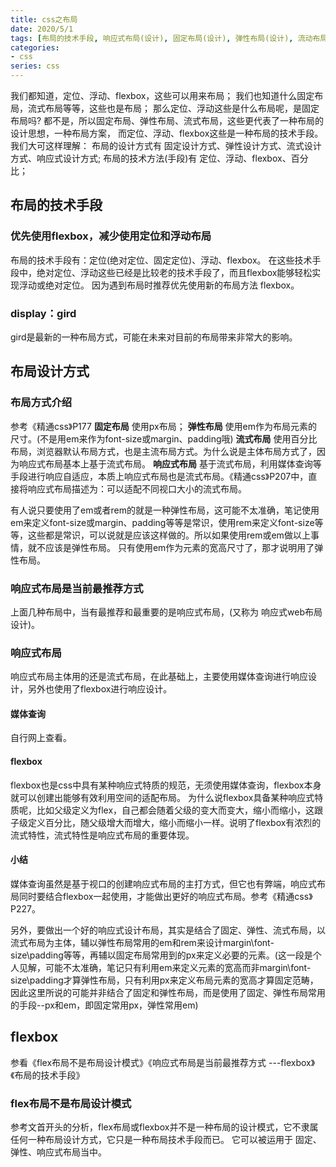 ```yaml
---
title: css之布局
date: 2020/5/1
tags: [布局的技术手段, 响应式布局(设计), 固定布局(设计), 弹性布局(设计), 流动布局(设计), 媒体查询, flex]
categories: 
- css
series: css
---
```


我们都知道，定位、浮动、flexbox，这些可以用来布局；
我们也知道什么固定布局，流式布局等等，这些也是布局；
那么定位、浮动这些是什么布局呢，是固定布局吗?
都不是，所以固定布局、弹性布局、流式布局，这些更代表了一种布局的设计思想，一种布局方案，
而定位、浮动、flexbox这些是一种布局的技术手段。
我们大可这样理解：
布局的设计方式有 固定设计方式、弹性设计方式、流式设计方式、响应式设计方式;
布局的技术方法(手段)有 定位、浮动、flexbox、百分比；

## 布局的技术手段

### 优先使用flexbox，减少使用定位和浮动布局
布局的技术手段有：定位(绝对定位、固定定位)、浮动、flexbox。
在这些技术手段中，绝对定位、浮动这些已经是比较老的技术手段了，而且flexbox能够轻松实现浮动或绝对定位。
因为遇到布局时推荐优先使用新的布局方法 flexbox。

### display：gird
gird是最新的一种布局方式，可能在未来对目前的布局带来非常大的影响。

## 布局设计方式
### 布局方式介绍
参考《精通css》P177
**固定布局** 使用px布局；
**弹性布局** 使用em作为布局元素的尺寸。(不是用em来作为font-size或margin、padding哦)
**流式布局** 使用百分比布局，浏览器默认布局方式，也是主流布局方式。为什么说是主体布局方式了，因为响应式布局基本上基于流式布局。
**响应式布局** 基于流式布局，利用媒体查询等手段进行响应自适应，本质上响应式布局也是流式布局。《精通css》P207中，直接将响应式布局描述为：可以适配不同视口大小的流式布局。

有人说只要使用了em或者rem的就是一种弹性布局，这可能不太准确，笔记使用em来定义font-size或margin、padding等等是常识，使用rem来定义font-size等等，这些都是常识，可以说就是应该这样做的。所以如果使用rem或em做以上事情，就不应该是弹性布局。
只有使用em作为元素的宽高尺寸了，那才说明用了弹性布局。

### 响应式布局是当前最推荐方式
上面几种布局中，当有最推荐和最重要的是响应式布局，(又称为 响应式web布局设计)。

### 响应式布局
响应式布局主体用的还是流式布局，在此基础上，主要使用媒体查询进行响应设计，另外也使用了flexbox进行响应设计。
#### 媒体查询
自行网上查看。
#### flexbox
flexbox也是css中具有某种响应式特质的规范，无须使用媒体查询，flexbox本身就可以创建出能够有效利用空间的适配布局。
为什么说flexbox具备某种响应式特质呢，比如父级定义为flex，自己都会随着父级的变大而变大，缩小而缩小，这跟子级定义百分比，随父级增大而增大，缩小而缩小一样。说明了flexbox有浓烈的流式特性，流式特性是响应式布局的重要体现。
#### 小结
媒体查询虽然是基于视口的创建响应式布局的主打方式，但它也有弊端，响应式布局同时要结合flexbox一起使用，才能做出更好的响应式布局。参考《精通css》P227。

另外，要做出一个好的响应式设计布局，其实是结合了固定、弹性、流式布局，以流式布局为主体，辅以弹性布局常用的em和rem来设计margin\font-size\padding等等，再辅以固定布局常用到的px来定义必要的元素。(这一段是个人见解，可能不太准确，笔记只有利用em来定义元素的宽高而非margin\font-size\padding才算弹性布局，只有利用px来定义布局元素的宽高才算固定范畴，因此这里所说的可能并非结合了固定和弹性布局，而是使用了固定、弹性布局常用的手段--px和em，即固定常用px，弹性常用em)

## flexbox
参看《flex布局不是布局设计模式》《响应式布局是当前最推荐方式 ---flexbox》《布局的技术手段》

### flex布局不是布局设计模式
参考文首开头的分析，flex布局或flexbox并不是一种布局的设计模式，它不隶属任何一种布局设计方式，它只是一种布局技术手段而已。
它可以被运用于 固定、弹性、响应式布局当中。







